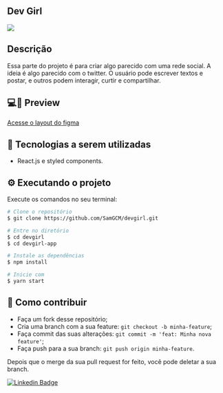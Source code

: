 ## Dev Girl

<img src='screenshots/home.png'>
  
## Descrição
Essa parte do projeto é para criar algo parecido com uma rede social. A ideia é algo parecido com o twitter. O usuário pode escrever textos e postar, e outros podem interagir, curtir e compartilhar.

## 💻📱 Preview
<a href="https://www.figma.com/file/VEWWgnaV9TYCmtdwcN4SJ0/Devgirl?node-id=0%3A1">Acesse o layout do figma</a>


## 🔨 Tecnologias a serem utilizadas
- React.js e styled components.


## ⚙️ Executando o projeto 

Execute os comandos no seu terminal:

```bash
# Clone o repositório
$ git clone https://github.com/SamGCM/devgirl.git

# Entre no diretório
$ cd devgirl
$ cd devgirl-app

# Instale as dependências
$ npm install

# Inicie com
$ yarn start
```

## 🤔 Como contribuir

- Faça um fork desse repositório;
- Cria uma branch com a sua feature: `git checkout -b minha-feature`;
- Faça commit das suas alterações: `git commit -m 'feat: Minha nova feature'`;
- Faça push para a sua branch: `git push origin minha-feature`.

Depois que o merge da sua pull request for feito, você pode deletar a sua branch.

[![Linkedin Badge](https://img.shields.io/badge/-Samuel_Gama-blue?style=flat-square&logo=Linkedin&logoColor=white&link=https://www.linkedin.com/in/samuel-gama-222a26188)](https://www.linkedin.com/in/samuel-gama-222a26188)
